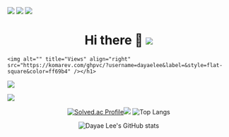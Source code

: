 <a href="https://dayae-dev.tistory.com/"><img src="https://img.shields.io/badge/Tistory-000000?style=flat-square&logo=Tistory&logoColor=white&link=https://dayae-dev.tistory.com"/></a> <a href="mailto:dayae.dev@gmail.com"><img src="https://img.shields.io/badge/Gmail-EA4335?style=flat-square&logo=Gmail&logoColor=white&link=mailto:dayae.dev@gmail.com"/></a> <a href="https://www.linkedin.com/in/dayae-lee-963775197"><img src="https://img.shields.io/badge/linkedin-0A66C2?style=flat-square&logo=linkedin&logoColor=white&link=https://www.linkedin.com/in/dayae-lee-963775197"/></a> 

<h1 align="center"> Hi there 👋 <a href="https://github.com/dayaelee/github-profile-views-counter">
    <img src="https://komarev.com/ghpvc/?username=dayaelee&style=for-the-badge&color=ff69b4">
</a>
</h1>
    
    
    <img alt="" title="Views" align="right" src="https://komarev.com/ghpvc/?username=dayaelee&label=&style=flat-square&color=ff69b4" /></h1>

<a href="https://github.com/dayaelee/github-profile-views-counter">
    <img src="https://komarev.com/ghpvc/?username=dayaelee&style=for-the-badge">
</a>

[Ÿ HŸPE]: https://yhype.me
[GitHub Profile Views Counter]: https://github.com/dayaelee/github-profile-views-counter

![](https://hit.yhype.me/github/profile?user_id=1849174)

<!--
**dayaelee/dayaelee** is a ✨ _special_ ✨ repository because its `README.md` (this file) appears on your GitHub profile.

Here are some ideas to get you started:

- 🔭 I’m currently working on ...
- 🌱 I’m currently learning ...
- 👯 I’m looking to collaborate on ...
- 🤔 I’m looking for help with ...
- 💬 Ask me about ...
- 📫 How to reach me: ...
- 😄 Pronouns: ...
- ⚡ Fun fact: ...
-->
<div align="center">
  
[![Solved.ac Profile](http://mazassumnida.wtf/api/v2/generate_badge?boj=dlektkfkd)](https://solved.ac/dlektkfkd/)<img src="http://mazandi.herokuapp.com/api?handle=dlektkfkd&theme=dark"/>
![Top Langs](https://github-readme-stats.vercel.app/api/top-langs/?username=dayaelee&&hide_progress=true)

![Dayae Lee's GitHub stats](https://github-readme-stats.vercel.app/api?username=dayaelee&show_icons=true&theme=panda)


</div>
